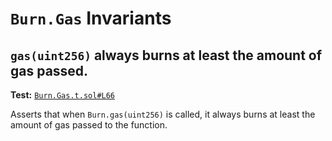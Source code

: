 # `Burn.Gas` Invariants

## `gas(uint256)` always burns at least the amount of gas passed.
**Test:** [`Burn.Gas.t.sol#L66`](../test/invariants/Burn.Gas.t.sol#L66)

Asserts that when `Burn.gas(uint256)` is called, it always burns at least the amount of gas passed to the function. 